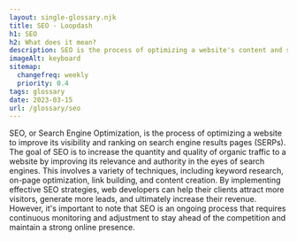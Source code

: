 ```yaml
--- 
layout: single-glossary.njk
title: SEO - Loopdash
h1: SEO
h2: What does it mean?
description: SEO is the process of optimizing a website's content and structure to improve its visibility and ranking on search engines, and can be achieved through various plugins and techniques in Wordpress.
imageAlt: keyboard
sitemap:
  changefreq: weekly
  priority: 0.4
tags: glossary
date: 2023-03-15
url: /glossary/seo
---
```


SEO, or Search Engine Optimization, is the process of optimizing a website to improve its visibility and ranking on search engine results pages (SERPs). The goal of SEO is to increase the quantity and quality of organic traffic to a website by improving its relevance and authority in the eyes of search engines. This involves a variety of techniques, including keyword research, on-page optimization, link building, and content creation. By implementing effective SEO strategies, web developers can help their clients attract more visitors, generate more leads, and ultimately increase their revenue. However, it's important to note that SEO is an ongoing process that requires continuous monitoring and adjustment to stay ahead of the competition and maintain a strong online presence.
